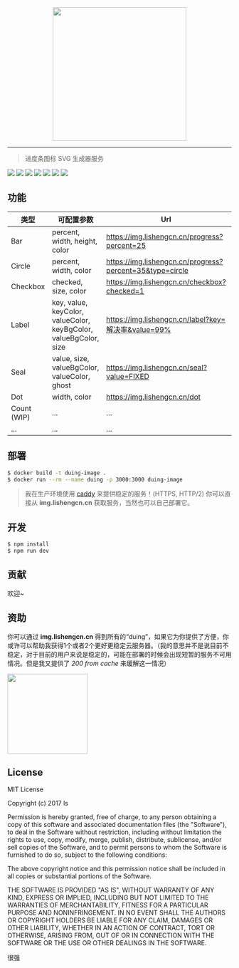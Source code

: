 <div align="center">
  <img src="https://github.com/lishengzxc/duing/blob/master/logo.jpg?raw=true" width="300">
</div>

---

> 进度条图标 SVG 生成器服务

![](https://img.shields.io/npm/v/duing.svg)
![](https://travis-ci.org/lishengzxc/duing.svg?branch=master)
![](https://codecov.io/gh/lishengzxc/duing/branch/master/graph/badge.svg)
![](https://david-dm.org/lishengzxc/duing/dev-status.svg)
![](https://david-dm.org/lishengzxc/duing.svg)
![](https://img.shields.io/badge/PRs-welcome-ff69b4.svg)
![](https://img.shields.io/badge/license-MIT-blue.svg)

## 功能
| 类型 | 可配置参数 | Url | 预览 |
| ------------- | ------------- | ----- | ----- |
| Bar | percent, width, height, color | https://img.lishengcn.cn/progress?percent=25 | ![](https://img.lishengcn.cn/progress?percent=25) (https://img.lishengcn.cn/progress?percent=40&color=2196f3) |
| Circle | percent, width, color | https://img.lishengcn.cn/progress?percent=35&type=circle | ![](https://img.lishengcn.cn/progress?percent=35&type=circle) https://img.lishengcn.cn/progress?percent=40&color=2196f3&type=circle |
| Checkbox | checked, size, color | https://img.lishengcn.cn/checkbox?checked=1 | ![](https://img.lishengcn.cn/checkbox?checked=1) ![](https://img.lishengcn.cn/checkbox?checked=1&color=EA6F5A) ![](https://img.lishengcn.cn/checkbox?color=FFBE00) |
| Label | key, value, keyColor, valueColor, keyBgColor, valueBgColor, size | https://img.lishengcn.cn/label?key=解决率&value=99% | ![](https://img.lishengcn.cn/label?key=解决率&value=99%) ![](https://img.lishengcn.cn/label?key=PV&value=12400&keyBgColor=FFBE00) |
| Seal | value, size, valueBgColor, valueColor, ghost | https://img.lishengcn.cn/seal?value=FIXED | ![](https://img.lishengcn.cn/seal?value=FIXED) ![](https://img.lishengcn.cn/seal?value=BUG&valueBgColor=EA6F5A) |
| Dot | width, color | https://img.lishengcn.cn/dot | ![](https://img.lishengcn.cn/dot) ![](https://img.lishengcn.cn/dot?color=EA6F5A) ![](https://img.lishengcn.cn/dot?color=FFBE00) |
| Count (WIP) | ... | ... | ... |
| ... | ... | ... | ... |

## 部署
```bash
$ docker build -t duing-image .
$ docker run --rm --name duing -p 3000:3000 duing-image
```
> 我在生产环境使用 [caddy](https://github.com/mholt/caddy) 来提供稳定的服务！(HTTPS, HTTP/2) 你可以直接从 **img.lishengcn.cn** 获取服务，当然也可以自己部署它。

## 开发
```bash
$ npm install
$ npm run dev
```

## 贡献
欢迎~

## 资助
你可以通过 **img.lishengcn.cn** 得到所有的“duing”，如果它为你提供了方便，你或许可以帮助我获得1个或者2个更好更稳定云服务器。（我的意思并不是说目前不稳定，对于目前的用户来说是稳定的，可能在部署的时候会出现短暂的服务不可用情况。但是我又提供了 *200 from cache* 来缓解这一情况）

<img src="https://github.com/lishengzxc/duing/blob/master/qrcode.jpg?raw=true" width="180">

## License
MIT License

Copyright (c) 2017 ls

Permission is hereby granted, free of charge, to any person obtaining a copy
of this software and associated documentation files (the "Software"), to deal
in the Software without restriction, including without limitation the rights
to use, copy, modify, merge, publish, distribute, sublicense, and/or sell
copies of the Software, and to permit persons to whom the Software is
furnished to do so, subject to the following conditions:

The above copyright notice and this permission notice shall be included in all
copies or substantial portions of the Software.

THE SOFTWARE IS PROVIDED "AS IS", WITHOUT WARRANTY OF ANY KIND, EXPRESS OR
IMPLIED, INCLUDING BUT NOT LIMITED TO THE WARRANTIES OF MERCHANTABILITY,
FITNESS FOR A PARTICULAR PURPOSE AND NONINFRINGEMENT. IN NO EVENT SHALL THE
AUTHORS OR COPYRIGHT HOLDERS BE LIABLE FOR ANY CLAIM, DAMAGES OR OTHER
LIABILITY, WHETHER IN AN ACTION OF CONTRACT, TORT OR OTHERWISE, ARISING FROM,
OUT OF OR IN CONNECTION WITH THE SOFTWARE OR THE USE OR OTHER DEALINGS IN THE
SOFTWARE.

很强

